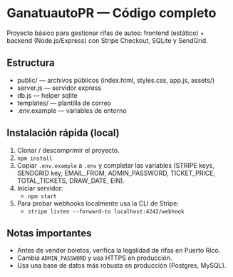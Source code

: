 # GanatuautoPR — Código completo

Proyecto básico para gestionar rifas de autos: frontend (estático) + backend (Node.js/Express) con Stripe Checkout, SQLite y SendGrid.

## Estructura
- public/ — archivos públicos (index.html, styles.css, app.js, assets/)
- server.js — servidor express
- db.js — helper sqlite
- templates/ — plantilla de correo
- .env.example — variables de entorno

## Instalación rápida (local)
1. Clonar / descomprimir el proyecto.
2. `npm install`
3. Copiar `.env.example` a `.env` y completar las variables (STRIPE keys, SENDGRID key, EMAIL_FROM, ADMIN_PASSWORD, TICKET_PRICE, TOTAL_TICKETS, DRAW_DATE, EIN).
4. Iniciar servidor:
   - `npm start`
5. Para probar webhooks localmente usa la CLI de Stripe:
   - `stripe listen --forward-to localhost:4242/webhook`

## Notas importantes
- Antes de vender boletos, verifica la legalidad de rifas en Puerto Rico.
- Cambia `ADMIN_PASSWORD` y usa HTTPS en producción.
- Usa una base de datos más robusta en producción (Postgres, MySQL).
